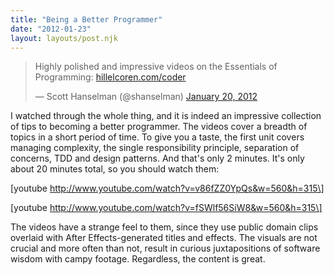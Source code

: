 ```yaml
---
title: "Being a Better Programmer"
date: "2012-01-23"
layout: layouts/post.njk
---
```


<blockquote class="twitter-tweet"><p>Highly polished and impressive videos on the Essentials of Programming: <a href="http://t.co/vLqAO7R4" title="http://hillelcoren.com/coder">hillelcoren.com/coder</a></p>— Scott Hanselman (@shanselman) <a href="https://twitter.com/shanselman/status/160447302899732480">January 20, 2012</a></blockquote>

I watched through the whole thing, and it is indeed an impressive collection of tips to becoming a better programmer. The videos cover a breadth of topics in a short period of time. To give you a taste, the first unit covers managing complexity, the single responsibility principle, separation of concerns, TDD and design patterns. And that's only 2 minutes. It's only about 20 minutes total, so you should watch them:

\[youtube http://www.youtube.com/watch?v=v86fZZ0YpQs&w=560&h=315\]

\[youtube http://www.youtube.com/watch?v=fSWlf56SiW8&w=560&h=315\]

The videos have a strange feel to them, since they use public domain clips overlaid with After Effects-generated titles and effects. The visuals are not crucial and more often than not, result in curious juxtapositions of software wisdom with campy footage. Regardless, the content is great.
